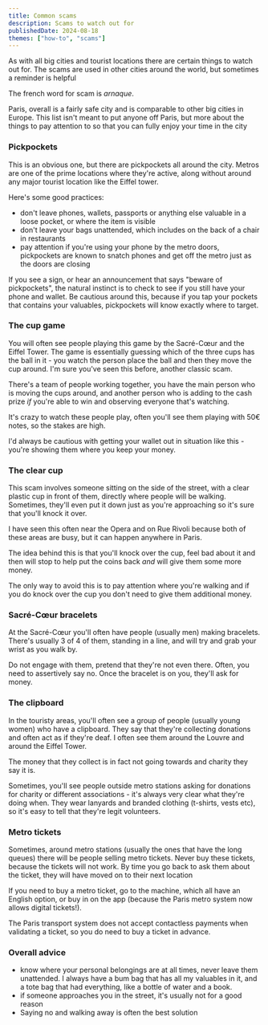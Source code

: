 ```yaml
---
title: Common scams
description: Scams to watch out for
publishedDate: 2024-08-18
themes: ["how-to", "scams"]
---
```


As with all big cities and tourist locations there are certain things to watch out for. The scams are used in other cities around the world, but sometimes a reminder is helpful

The french word for scam is _arnaque_.

Paris, overall is a fairly safe city and is comparable to other big cities in Europe. This list isn't meant to put anyone off Paris, but more about the things to pay attention to so that you can fully enjoy your time in the city

### Pickpockets

This is an obvious one, but there are pickpockets all around the city. Metros are one of the prime locations where they're active, along without around any major tourist location like the Eiffel tower.

Here's some good practices:

- don't leave phones, wallets, passports or anything else valuable in a loose pocket, or where the item is visible
- don't leave your bags unattended, which includes on the back of a chair in restaurants
- pay attention if you're using your phone by the metro doors, pickpockets are known to snatch phones and get off the metro just as the doors are closing

If you see a sign, or hear an announcement that says "beware of pickpockets", the natural instinct is to check to see if you still have your phone and wallet. Be cautious around this, because if you tap your pockets that contains your valuables, pickpockets will know exactly where to target.

### The cup game

You will often see people playing this game by the Sacré-Cœur and the Eiffel Tower. The game is essentially guessing which of the three cups has the ball in it - you watch the person place the ball and then they move the cup around. I'm sure you've seen this before, another classic scam.

There's a team of people working together, you have the main person who is moving the cups around, and another person who is adding to the cash prize _if_ you're able to win and observing everyone that's watching.

It's crazy to watch these people play, often you'll see them playing with 50€ notes, so the stakes are high.

I'd always be cautious with getting your wallet out in situation like this - you're showing them where you keep your money.

### The clear cup

This scam involves someone sitting on the side of the street, with a clear plastic cup in front of them, directly where people will be walking. Sometimes, they'll even put it down just as you're approaching so it's sure that you'll knock it over.

I have seen this often near the Opera and on Rue Rivoli because both of these areas are busy, but it can happen anywhere in Paris.

The idea behind this is that you'll knock over the cup, feel bad about it and then will stop to help put the coins back _and_ will give them some more money.

The only way to avoid this is to pay attention where you're walking and if you do knock over the cup you don't need to give them additional money.

### Sacré-Cœur bracelets

At the Sacré-Cœur you'll often have people (usually men) making bracelets. There's usually 3 of 4 of them, standing in a line, and will try and grab your wrist as you walk by.

Do not engage with them, pretend that they're not even there. Often, you need to assertively say no. Once the bracelet is on you, they'll ask for money.

### The clipboard

In the touristy areas, you'll often see a group of people (usually young women) who have a clipboard. They say that they're collecting donations and often act as if they're deaf. I often see them around the Louvre and around the Eiffel Tower.

The money that they collect is in fact not going towards and charity they say it is.

Sometimes, you'll see people outside metro stations asking for donations for charity or different associations - it's always very clear what they're doing when. They wear lanyards and branded clothing (t-shirts, vests etc), so it's easy to tell that they're legit volunteers.

### Metro tickets

Sometimes, around metro stations (usually the ones that have the long queues) there will be people selling metro tickets. Never buy these tickets, because the tickets will not work. By time you go back to ask them about the ticket, they will have moved on to their next location

If you need to buy a metro ticket, go to the machine, which all have an English option, or buy in on the app (because the Paris metro system now allows digital tickets!).

The Paris transport system does not accept contactless payments when validating a ticket, so you do need to buy a ticket in advance.

### Overall advice

- know where your personal belongings are at all times, never leave them unattended. I always have a bum bag that has all my valuables in it, and a tote bag that had everything, like a bottle of water and a book.
- if someone approaches you in the street, it's usually not for a good reason
- Saying no and walking away is often the best solution
